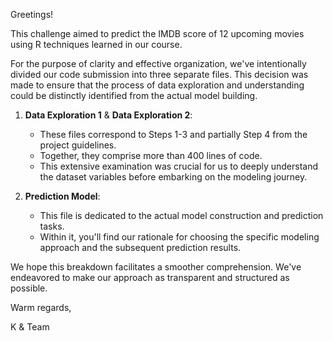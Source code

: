 Greetings!

This challenge aimed to predict the IMDB score of 12 upcoming movies using R techniques learned in our course. 

For the purpose of clarity and effective organization, we've intentionally divided our code submission into three separate files. 
This decision was made to ensure that the process of data exploration and understanding could be distinctly identified from the actual model building.

1. **Data Exploration 1** & **Data Exploration 2**:
    - These files correspond to Steps 1-3 and partially Step 4 from the project guidelines.
    - Together, they comprise more than 400 lines of code.
    - This extensive examination was crucial for us to deeply understand the dataset variables before embarking on the modeling journey.

2. **Prediction Model**:
    - This file is dedicated to the actual model construction and prediction tasks.
    - Within it, you'll find our rationale for choosing the specific modeling approach and the subsequent prediction results.

We hope this breakdown facilitates a smoother comprehension. We've endeavored to make our approach as transparent and structured as possible.


Warm regards,

K & Team
